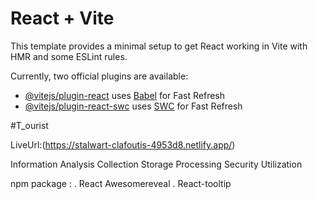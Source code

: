 # React + Vite

This template provides a minimal setup to get React working in Vite with HMR and some ESLint rules.

Currently, two official plugins are available:

- [@vitejs/plugin-react](https://github.com/vitejs/vite-plugin-react/blob/main/packages/plugin-react/README.md) uses [Babel](https://babeljs.io/) for Fast Refresh
- [@vitejs/plugin-react-swc](https://github.com/vitejs/vite-plugin-react-swc) uses [SWC](https://swc.rs/) for Fast Refresh

#T_ourist

LiveUrl:(https://stalwart-clafoutis-4953d8.netlify.app/)

Information
Analysis
Collection
Storage
Processing
Security
Utilization

npm package :
 . React Awesomereveal
 . React-tooltip
